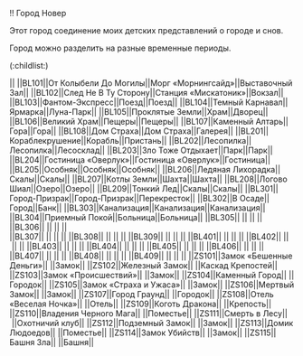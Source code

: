 !! Город Новер

Этот город соединение моих детских представлений о городе и снов.

Город можно разделить на разные временные периоды.
 
(:childlist:)

||
||BL101||От Колыбели До Могилы||Морг «Морнингсайд»||Выставочный Зал||
||BL102||След Не В Ту Сторону||Станция «Мискатоник»||Вокзал||
||BL103||Фантом-Экспресс||Поезд||Поезд||
||BL104||Темный Карнавал||Ярмарка||Луна-Парк||
||BL105||Проклятые Земли||Храм||Дворец||
||BL106||Великий Храм||Пещеры||Пещеры||
||BL107||Каменный Алтарь||Гора||Гора||
||BL108||Дом Страха||Дом Страха||Галерея||
||BL201||Кораблекрушение||Корабль||Пристань||
||BL202||Лесопилка||Лесопилка||Лесосклад||
||BL203||Зло Тоже Отдыхает||Парк||Парк||
||BL204||Гостиница «Оверлук»||Гостиница «Оверлук»||Гостиница||
||BL205||Особняк||Особняк||Особняк||
||BL206||Ледяная Лихорадка||Скалы||Скалы||
||BL207||Котлы Земли||Шахта||Шахта||
||BL208||Логово Шиал||Озеро||Озеро||
||BL209||Тонкий Лед||Скалы||Скалы||
||BL301||Город-Призрак||Город-Призрак||Перекресток||
||BL302||В Осаде||Город||Банк||
||BL303||Канализация||Канализация||Канализация||
||BL304||Приемный Покой||Больница||Больница||
||BL305||&nbsp;||&nbsp;||&nbsp;||
||BL306||&nbsp;||&nbsp;||&nbsp;||		
||BL307||&nbsp;||&nbsp;||&nbsp;||
||BL308||&nbsp;||&nbsp;||&nbsp;||
||BL309||&nbsp;||&nbsp;||&nbsp;||
||BL401||&nbsp;||&nbsp;||&nbsp;||
||BL402||&nbsp;||&nbsp;||&nbsp;||
||BL403||&nbsp;||&nbsp;||&nbsp;||
||BL404||&nbsp;||&nbsp;||&nbsp;||
||BL405||&nbsp;||&nbsp;||&nbsp;||
||BL406||&nbsp;||&nbsp;||&nbsp;||
||BL407||&nbsp;||&nbsp;||&nbsp;||
||BL408||&nbsp;||&nbsp;||&nbsp;||
||BL409||&nbsp;||&nbsp;||&nbsp;||
||ZS101||Замок «Бешенные Деньги»||&nbsp;||Замок||
||ZS102||Железный Замок||&nbsp;||Каскад Крепостей||
||ZS103||Замок «Происшествий»||&nbsp;||Замок||
||ZS104||Каменный Город||&nbsp;||Городок||
||ZS105||Замок «Страха и Ужаса»||&nbsp;||Замок||
||ZS106||Мертвый Замок||&nbsp;||Замок||
||ZS107||Город Граунд||&nbsp;||Городок||
||ZS108||Отель «Веселая Ночка»||&nbsp;||Отель||
||ZS109||Коготь Дракона||&nbsp;||Крепость||
||ZS110||Владения Черного Мага||&nbsp;||Поместье||
||ZS111||Смерть в Лесу||&nbsp;||Охотничий клуб||
||ZS112||Подземный Замок||&nbsp;||Замок||
||ZS113||Домик Людоедов||&nbsp;||Поместье||
||ZS114||Замок Убийств||&nbsp;||Замок||
||ZS115||Башня Зла||&nbsp;||Башня||
